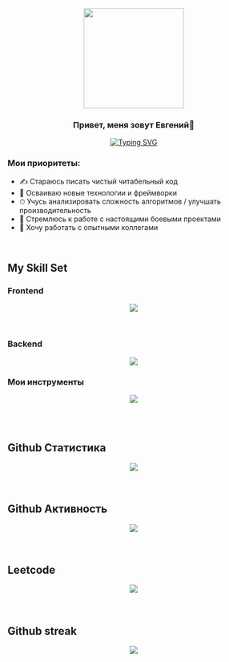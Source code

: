<div align="center">
  <img src="https://i.pinimg.com/originals/40/c5/c5/40c5c5dfdd0874b4acf5ab25817457a3.gif" align="center" style="width: 200px;" />
</div>  

### <div align="center">Привет, меня зовут Евгений🦝</div>  
<div align="center"> <a href="https://git.io/typing-svg" ><img src="https://readme-typing-svg.demolab.com?font=Fira+Code&pause=1000&width=435&lines=I'm+web-developer+from+Moscow" alt="Typing SVG" /></a> </div>


### Мои приоритеты:

- ✍ Стараюсь писать чистый читабельный код
- 🚀 Осваиваю новые технологии и фреймворки
- ⏱ Учусь анализировать сложность алгоритмов / улучшать производительность
- 🎯 Стремлюсь к работе с настоящими боевыми проектами
- 🔞 Хочу работать с опытными коллегами

<br>

## My Skill Set  

### Frontend  
<p align="center">
  <a href="https://skillicons.dev">
    <img src="https://skillicons.dev/icons?i=html,css,sass,tailwind,js,ts,react,nextjs,redux,vue,nuxtjs,jest,cypress" />
  </a>
</p>

<br/>  

  
### Backend  
<p align="center">
  <a href="https://skillicons.dev">
    <img src="https://skillicons.dev/icons?i=express,mongodb,postgres,prisma,nodejs" />
  </a>
</p>

</td><td valign="top" width="33%">

### Мои инструменты  
<p align="center">
  <a href="https://skillicons.dev">
    <img src="https://skillicons.dev/icons?i=figma,ps,git,notion,obsidian,npm,yarn,pnpm,postman,powershell,vscode,vite,webpack,vercel" />
  </a>
</p>

</td><td valign="top" width="33%">
  
  
<br/> 

<br/>  


## Github Статистика  
<div align="center"><img src="https://github-readme-stats.vercel.app/api?username=Camteer&show_icons=true&count_private=true&hide_border=true&theme=react" align="center" /></div>  

<br/>  

<br/>  

## Github Активность  
<div align="center"><img src="https://github-readme-stats.vercel.app/api/top-langs/?username=Camteer&layout=compact&theme=react" align="center" /></div>  

<br/>  

<br/>  

## Leetcode 
<div align="center"> <a href="" ><img src="https://leetcard.jacoblin.cool/Camteer?font=Dancing_Script" /></a> </div>



<br/>

<br/>  

## Github streak 
<div align="center"><img src="https://github-readme-streak-stats.herokuapp.com/?user=Camteer" align="center" /></div>  

<br/>



  







